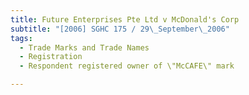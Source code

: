 ```yaml
---
title: Future Enterprises Pte Ltd v McDonald's Corp 
subtitle: "[2006] SGHC 175 / 29\_September\_2006"
tags:
  - Trade Marks and Trade Names
  - Registration
  - Respondent registered owner of \"McCAFE\" mark

---
```


